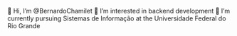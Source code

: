  👋 Hi, I’m @BernardoChamilet
 👀 I’m interested in backend development
 🌱 I’m currently pursuing Sistemas de Informação at the Universidade Federal do Rio Grande


<!---
BernardoChamilet/BernardoChamilet is a ✨ special ✨ repository because its `README.md` (this file) appears on your GitHub profile.
You can click the Preview link to take a look at your changes.
--->
